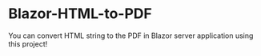 # Blazor-HTML-to-PDF

You can convert HTML string to the PDF in Blazor server application using this project!
